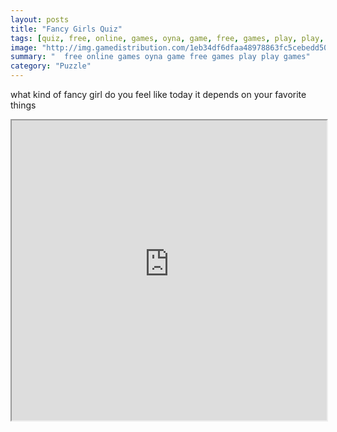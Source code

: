 ```yaml
---
layout: posts
title: "Fancy Girls Quiz"
tags: [quiz, free, online, games, oyna, game, free, games, play, play, games]
image: "http://img.gamedistribution.com/1eb34df6dfaa48978863fc5cebedd501.jpg"
summary: "  free online games oyna game free games play play games"
category: "Puzzle"
---
```


what kind of fancy girl do you feel like today it depends on your favorite things

<iframe width="100%" height="480px;" src="http://html5.gamedistribution.com/1eb34df6dfaa48978863fc5cebedd501/"></iframe>